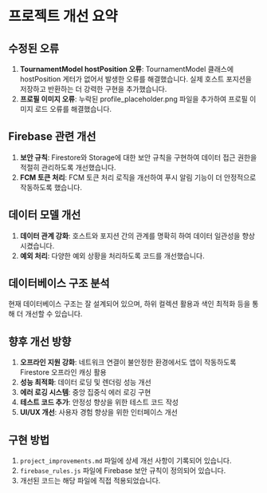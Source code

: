 # 프로젝트 개선 요약

## 수정된 오류
1. **TournamentModel hostPosition 오류**: TournamentModel 클래스에 hostPosition 게터가 없어서 발생한 오류를 해결했습니다. 실제 호스트 포지션을 저장하고 반환하는 더 강력한 구현을 추가했습니다.
2. **프로필 이미지 오류**: 누락된 profile_placeholder.png 파일을 추가하여 프로필 이미지 로드 오류를 해결했습니다.

## Firebase 관련 개선
1. **보안 규칙**: Firestore와 Storage에 대한 보안 규칙을 구현하여 데이터 접근 권한을 적절히 관리하도록 개선했습니다.
2. **FCM 토큰 처리**: FCM 토큰 처리 로직을 개선하여 푸시 알림 기능이 더 안정적으로 작동하도록 했습니다.

## 데이터 모델 개선
1. **데이터 관계 강화**: 호스트와 포지션 간의 관계를 명확히 하여 데이터 일관성을 향상시켰습니다.
2. **예외 처리**: 다양한 예외 상황을 처리하도록 코드를 개선했습니다.

## 데이터베이스 구조 분석
현재 데이터베이스 구조는 잘 설계되어 있으며, 하위 컬렉션 활용과 색인 최적화 등을 통해 더 개선할 수 있습니다.

## 향후 개선 방향
1. **오프라인 지원 강화**: 네트워크 연결이 불안정한 환경에서도 앱이 작동하도록 Firestore 오프라인 캐싱 활용
2. **성능 최적화**: 데이터 로딩 및 렌더링 성능 개선
3. **에러 로깅 시스템**: 중앙 집중식 에러 로깅 구현
4. **테스트 코드 추가**: 안정성 향상을 위한 테스트 코드 작성
5. **UI/UX 개선**: 사용자 경험 향상을 위한 인터페이스 개선

## 구현 방법
1. `project_improvements.md` 파일에 상세 개선 사항이 기록되어 있습니다.
2. `firebase_rules.js` 파일에 Firebase 보안 규칙이 정의되어 있습니다.
3. 개선된 코드는 해당 파일에 직접 적용되었습니다. 